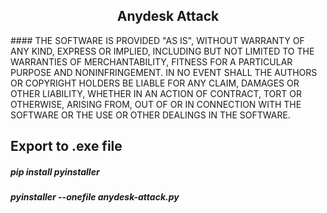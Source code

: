 <h2 align=center><b>Anydesk Attack</b></h2>
#### THE SOFTWARE IS PROVIDED "AS IS", WITHOUT WARRANTY OF ANY KIND, EXPRESS OR
IMPLIED, INCLUDING BUT NOT LIMITED TO THE WARRANTIES OF MERCHANTABILITY,
FITNESS FOR A PARTICULAR PURPOSE AND NONINFRINGEMENT. IN NO EVENT SHALL THE
AUTHORS OR COPYRIGHT HOLDERS BE LIABLE FOR ANY CLAIM, DAMAGES OR OTHER
LIABILITY, WHETHER IN AN ACTION OF CONTRACT, TORT OR OTHERWISE, ARISING FROM,
OUT OF OR IN CONNECTION WITH THE SOFTWARE OR THE USE OR OTHER DEALINGS IN THE
SOFTWARE.


## Export to .exe file
##### pip install pyinstaller
##### pyinstaller --onefile anydesk-attack.py
